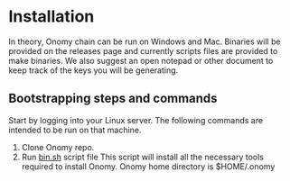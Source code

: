 # Installation

In theory, Onomy chain can be run on Windows and Mac. Binaries will be provided on the releases page and currently
scripts files are provided to make binaries. We also suggest an open notepad or other document to keep track of the keys
you will be generating.

## Bootstrapping steps and commands

Start by logging into your Linux server. The following commands are intended to be run on that machine.

1. Clone Onomy repo.
2. Run [bin.sh](../scripts/bin.sh) script file This script will install all the necessary tools required to install
   Onomy. Onomy home directory is $HOME/.onomy